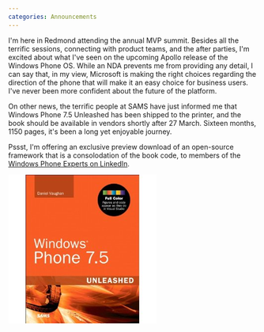 ```yaml
---
categories: Announcements
---
```


I'm here in Redmond attending the annual MVP summit. Besides all the terrific sessions, connecting with product teams, 
and the after parties, I'm excited about what I've seen on the upcoming Apollo release of the Windows Phone OS. 
While an NDA prevents me from providing any detail, I can say that, in my view, Microsoft is making the right choices 
regarding the direction of the phone that will make it an easy choice for business users. I've never been more confident about the future of the platform.

On other news, the terrific people at SAMS have just informed me that Windows Phone 7.5 Unleashed has been shipped to the printer, and the book should be available in vendors shortly after 27 March. Sixteen months, 1150 pages, it's been a long yet enjoyable journey.

Pssst, I'm offering an exclusive preview download of an open-source framework 
that is a consolodation of the book code, to members of the [Windows Phone Experts on LinkedIn](http://www.linkedin.com/groups?gid=3405242).

![Windows Phone 7.5 Unleashed](/assets/images/WP75UnleashedCover.jpg)